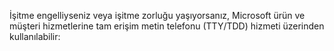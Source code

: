<Token xmlns:xlink="http://www.w3.org/1999/xlink">İşitme engelliyseniz veya işitme zorluğu yaşıyorsanız, Microsoft ürün ve müşteri hizmetlerine tam erişim metin telefonu (TTY/TDD) hizmeti üzerinden kullanılabilir:</Token>

<!--HONumber=Jul16_HO3-->


